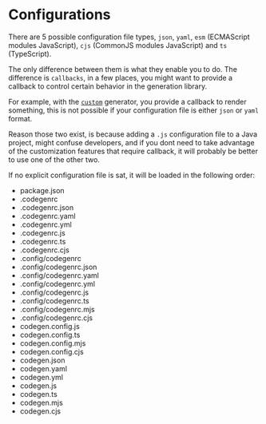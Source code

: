 # Configurations

There are 5 possible configuration file types, `json`, `yaml`, `esm` (ECMAScript modules JavaScript), `cjs` (CommonJS modules JavaScript) and `ts` (TypeScript).

The only difference between them is what they enable you to do. The difference is `callbacks`, in a few places, you might want to provide a callback to control certain behavior in the generation library.

For example, with the [`custom`](./generators/custom.md) generator, you provide a callback to render something, this is not possible if your configuration file is either `json` or `yaml` format.

Reason those two exist, is because adding a `.js` configuration file to a Java project, might confuse developers, and if you dont need to take advantage of the customization features that require callback, it will probably be better to use one of the other two.

If no explicit configuration file is sat, it will be loaded in the following order:
- package.json
- .codegenrc
- .codegenrc.json
- .codegenrc.yaml
- .codegenrc.yml
- .codegenrc.js
- .codegenrc.ts
- .codegenrc.cjs
- .config/codegenrc
- .config/codegenrc.json
- .config/codegenrc.yaml
- .config/codegenrc.yml
- .config/codegenrc.js
- .config/codegenrc.ts
- .config/codegenrc.mjs
- .config/codegenrc.cjs
- codegen.config.js
- codegen.config.ts
- codegen.config.mjs
- codegen.config.cjs
- codegen.json
- codegen.yaml
- codegen.yml
- codegen.js
- codegen.ts
- codegen.mjs
- codegen.cjs
